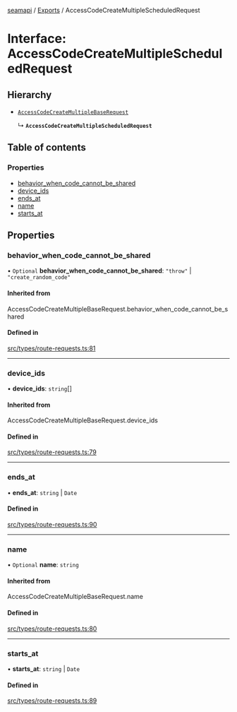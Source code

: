 [seamapi](../README.md) / [Exports](../modules.md) / AccessCodeCreateMultipleScheduledRequest

# Interface: AccessCodeCreateMultipleScheduledRequest

## Hierarchy

- [`AccessCodeCreateMultipleBaseRequest`](../modules.md#accesscodecreatemultiplebaserequest)

  ↳ **`AccessCodeCreateMultipleScheduledRequest`**

## Table of contents

### Properties

- [behavior\_when\_code\_cannot\_be\_shared](AccessCodeCreateMultipleScheduledRequest.md#behavior_when_code_cannot_be_shared)
- [device\_ids](AccessCodeCreateMultipleScheduledRequest.md#device_ids)
- [ends\_at](AccessCodeCreateMultipleScheduledRequest.md#ends_at)
- [name](AccessCodeCreateMultipleScheduledRequest.md#name)
- [starts\_at](AccessCodeCreateMultipleScheduledRequest.md#starts_at)

## Properties

### behavior\_when\_code\_cannot\_be\_shared

• `Optional` **behavior\_when\_code\_cannot\_be\_shared**: ``"throw"`` \| ``"create_random_code"``

#### Inherited from

AccessCodeCreateMultipleBaseRequest.behavior\_when\_code\_cannot\_be\_shared

#### Defined in

[src/types/route-requests.ts:81](https://github.com/seamapi/javascript-legacy/blob/main/src/types/route-requests.ts#L81)

___

### device\_ids

• **device\_ids**: `string`[]

#### Inherited from

AccessCodeCreateMultipleBaseRequest.device\_ids

#### Defined in

[src/types/route-requests.ts:79](https://github.com/seamapi/javascript-legacy/blob/main/src/types/route-requests.ts#L79)

___

### ends\_at

• **ends\_at**: `string` \| `Date`

#### Defined in

[src/types/route-requests.ts:90](https://github.com/seamapi/javascript-legacy/blob/main/src/types/route-requests.ts#L90)

___

### name

• `Optional` **name**: `string`

#### Inherited from

AccessCodeCreateMultipleBaseRequest.name

#### Defined in

[src/types/route-requests.ts:80](https://github.com/seamapi/javascript-legacy/blob/main/src/types/route-requests.ts#L80)

___

### starts\_at

• **starts\_at**: `string` \| `Date`

#### Defined in

[src/types/route-requests.ts:89](https://github.com/seamapi/javascript-legacy/blob/main/src/types/route-requests.ts#L89)

